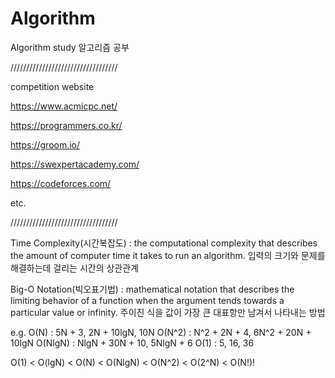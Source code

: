 # Algorithm

Algorithm study 알고리즘 공부

//////////////////////////////////

competition website

https://www.acmicpc.net/

https://programmers.co.kr/

https://groom.io/

https://swexpertacademy.com/

https://codeforces.com/

etc.

//////////////////////////////////


Time Complexity(시간복잡도) : the computational complexity that describes the amount of computer time it takes to run an algorithm. 입력의 크기와 문제를 해결하는데 걸리는 시간의 상관관계

Big-O Notation(빅오표기법) : mathematical notation that describes the limiting behavior of a function when the argument tends towards a particular value or infinity. 주이진 식을 값이 가장 큰 대표항만 남겨서 나타내는 방법

e.g. O(N)    : 5N + 3, 2N + 10lgN, 10N
     O(N^2)  : N^2 + 2N + 4, 6N^2 + 20N + 10lgN
     O(NlgN) : NlgN + 30N + 10, 5NlgN + 6
     O(1)    : 5, 16, 36
     
O(1) < O(lgN) < O(N) < O(NlgN) < O(N^2) < O(2^N) < O(N!)!
